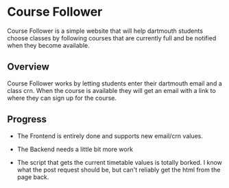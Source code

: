 # Course Follower

Course Follower is a simple website that will help dartmouth students choose classes by following courses that are currently full and be notified when they become available.

## Overview
Course Follower works by letting students enter their dartmouth email and a class crn. When the course is available they will get an email with a link to where they can sign up for the course.

## Progress
+ The Frontend is entirely done and supports new email/crn values.
 
+ The Backend needs a little bit more work

+ The script that gets the current timetable values is totally borked. I know what the post request should be, but can't reliably get the html from the page back. 
